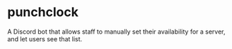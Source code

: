 # punchclock
A Discord bot that allows staff to manually set their availability for a server, and let users see that list.
